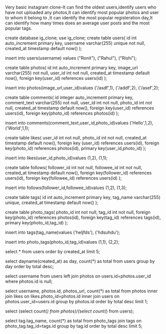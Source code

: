 Very basic instagram clone-It can find the oldest users,identify users who have not uploaded any photos,It can identify most popular photos and user to whom it belong to ,It can identify the most popular registeration day,It can identify how many times does an average user posts and the most popular tags.





create database ig_clone;
use ig_clone;
create table users(
	id int auto_increment primary key,
    username varchar(255) unique not null,
    created_at timestamp default now()
);

insert into users(username) values
("Ronit"),
("Rahul"),
("Rishi");

create table photos(
	id int auto_increment primary key,
    image_url varchar(255) not null,
    user_id int not null,
    created_at timestamp default now(),
    foreign key(user_id) references users(id)
);

insert into photos(image_url,user_id)values
('/asdf',1),
('/addf',2),
('/asef',2);

create table comments(
	id integer auto_increment primary key,
    comment_text varchar(255) not null,
    user_id int not null,
    photo_id int not null,
    created_at timestamp default now(),
    foreign key(user_id) references users(id),
    foreign key(photo_id) references photos(id)
);

insert into comments(comment_text,user_id,photo_id)values
('Hello',1,2),
('World',1,1);

create table likes(
	user_id int not null,
    photo_id int not null,
    created_at timestamp default now(),
	foreign key (user_id) references users(id),
    foreign key(photo_id) references photos(id),
	primary key(user_id,photo_id)
);

insert into likes(user_id,photo_id)values
(1,2),
(1,1);

create table follows(
	follower_id int not null,
    followee_id int not null,
    created_at timestamp default now(),
    foreign key(follower_id) references users(id),
    foreign key(followee_id) references users(id)
);

insert into follows(follower_id,followee_id)values
(1,2),
(1,3);

create table tags(
	id int auto_increment primary key,
    tag_name varchar(255) unique,
    created_at timestamp default now()
);

create table photo_tags(
	photo_id int not null,
    tag_id int not null,
    foreign key(photo_id) references photos(id),
    foreign key(tag_id) references tags(id),
    primary key(photo_id,tag_id)
);

insert into tags(tag_name)values
('heljfds'),
('hdsuhdu');

insert into photo_tags(photo_id,tag_id)values
(1,1),
(2,2);

select * 
from users 
order by created_at 
limit 5;

select 
dayname(created_at) as day,
count(*) as total 
from users
group by day
order by total desc; 

select username
from users
left join photos
on users.id=photos.user_id
where photos.id is null;


select username,
photos.id,
photos_url,
count(*) as total
from photos
inner join likes 
on likes.photo_id=photos.id
inner join users
on photos.user_id=users.id
group by photos.id
order by total desc
limit 1;

select 
(select count(*) from photos)/(select count(*) from users);

select tag.tag_name,
count(*) as total
from photo_tags
join tags
on photo_tag.tag_id=tags.id
group by tag.id
order by total desc
limit 5;
